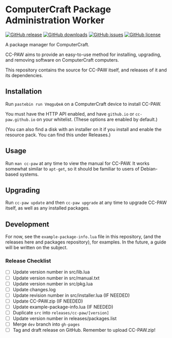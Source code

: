 # ComputerCraft Package Administration Worker

[![GitHub release](https://img.shields.io/github/release/cc-paw/cc-paw.svg)](https://github.com/cc-paw/cc-paw/releases/latest)
[![GitHub downloads](https://img.shields.io/github/downloads/cc-paw/cc-paw/latest/total.svg?maxAge=3000)](https://github.com/cc-paw/cc-paw/releases/latest)
[![GitHub issues](https://img.shields.io/github/issues-raw/cc-paw/cc-paw.svg?maxAge=3000)](https://github.com/cc-paw/cc-paw/issues)
[![GitHub license](https://img.shields.io/github/license/cc-paw/cc-paw.svg?maxAge=2592000)](https://github.com/cc-paw/cc-paw/blob/master/LICENSE.txt)

A package manager for ComputerCraft.

CC-PAW aims to provide an easy-to-use method for installing, upgrading, and
removing software on ComputerCraft computers.

This repository contains the source for CC-PAW itself, and releases of it and
its dependencies.

## Installation

Run `pastebin run VmqguQeA` on a ComputerCraft device to install CC-PAW.

You must have the HTTP API enabled, and have `github.io` or `cc-paw.github.io`
on your whitelist. (These options are enabled by default.)

(You can also find a disk with an installer on it if you install and enable the
 resource pack. You can find this under Releases.)

## Usage

Run `man cc-paw` at any time to view the manual for CC-PAW. It works somewhat
similar to `apt-get`, so it should be familiar to users of Debian-based systems.

## Upgrading

Run `cc-paw update` and then `cc-paw upgrade` at any time to upgrade CC-PAW
itself, as well as any installed packages.

## Development

For now, see the `example-package-info.lua` file in this repository, (and the
releases here and packages repository), for examples. In the future, a guide
will be written on the subject.

### Release Checklist

- [ ] Update version number in src/lib.lua
- [ ] Update version number in src/manual.txt
- [ ] Update version number in src/pkg.lua
- [ ] Update changes.log
- [ ] Update revision number in src/installer.lua (IF NEEDED)
- [ ] Update CC-PAW.zip (IF NEEDED)
- [ ] Update example-package-info.lua (IF NEEDED)
- [ ] Duplicate `src` into `releases/cc-paw/[version]`
- [ ] Update version number in releases/packages.list
- [ ] Merge `dev` branch into `gh-pages`
- [ ] Tag and draft release on GitHub. Remember to upload CC-PAW.zip!
